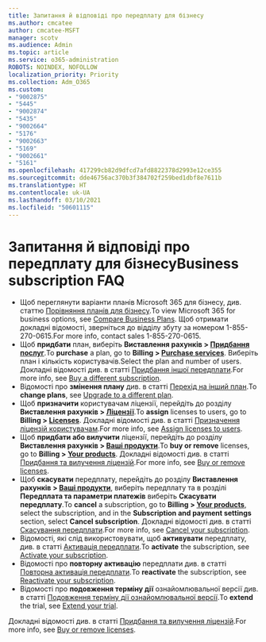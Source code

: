 ```yaml
---
title: Запитання й відповіді про передплату для бізнесу
ms.author: cmcatee
author: cmcatee-MSFT
manager: scotv
ms.audience: Admin
ms.topic: article
ms.service: o365-administration
ROBOTS: NOINDEX, NOFOLLOW
localization_priority: Priority
ms.collection: Adm_O365
ms.custom:
- "9002875"
- "5445"
- "9002874"
- "5435"
- "9002664"
- "5176"
- "9002663"
- "5169"
- "9002661"
- "5161"
ms.openlocfilehash: 417299cb82d9dfcd7afd8822378d2993e12ce355
ms.sourcegitcommit: dde46756ac370b3f384702f259bed1dbf8e7611b
ms.translationtype: HT
ms.contentlocale: uk-UA
ms.lasthandoff: 03/10/2021
ms.locfileid: "50601115"
---
```

# <a name="business-subscription-faq"></a><span data-ttu-id="4f10f-102">Запитання й відповіді про передплату для бізнесу</span><span class="sxs-lookup"><span data-stu-id="4f10f-102">Business subscription FAQ</span></span>

- <span data-ttu-id="4f10f-103">Щоб переглянути варіанти планів Microsoft 365 для бізнесу, див. статтю [Порівняння планів для бізнесу](https://www.microsoft.com/microsoft-365/compare-all-microsoft-365-products?&activetab=tab:primaryr2).</span><span class="sxs-lookup"><span data-stu-id="4f10f-103">To view Microsoft 365 for business options, see [Compare Business Plans](https://www.microsoft.com/microsoft-365/compare-all-microsoft-365-products?&activetab=tab:primaryr2).</span></span> <span data-ttu-id="4f10f-104">Щоб отримати докладні відомості, зверніться до відділу збуту за номером 1-855-270-0615.</span><span class="sxs-lookup"><span data-stu-id="4f10f-104">For more info, contact sales 1-855-270-0615.</span></span>
- <span data-ttu-id="4f10f-105">Щоб **придбати** план, виберіть **Виставлення рахунків > [Придбання послуг](https://go.microsoft.com/fwlink/p/?linkid=868433)**.</span><span class="sxs-lookup"><span data-stu-id="4f10f-105">To **purchase** a plan, go to **Billing > [Purchase services](https://go.microsoft.com/fwlink/p/?linkid=868433)**.</span></span> <span data-ttu-id="4f10f-106">Виберіть план і кількість користувачів.</span><span class="sxs-lookup"><span data-stu-id="4f10f-106">Select the plan and number of users.</span></span> <span data-ttu-id="4f10f-107">Докладні відомості див. в статті [Придбання іншої передплати](https://docs.microsoft.com/microsoft-365/commerce/try-or-buy-microsoft-365#buy-a-different-subscription).</span><span class="sxs-lookup"><span data-stu-id="4f10f-107">For more info, see [Buy a different subscription](https://docs.microsoft.com/microsoft-365/commerce/try-or-buy-microsoft-365#buy-a-different-subscription).</span></span>
- <span data-ttu-id="4f10f-108">Відомості про **змінення плану** див. в статті [Перехід на інший план](https://docs.microsoft.com/microsoft-365/commerce/subscriptions/upgrade-to-different-plan).</span><span class="sxs-lookup"><span data-stu-id="4f10f-108">To **change plans**, see [Upgrade to a different plan](https://docs.microsoft.com/microsoft-365/commerce/subscriptions/upgrade-to-different-plan).</span></span>
- <span data-ttu-id="4f10f-109">Щоб **призначити** користувачам ліцензії, перейдіть до розділу **Виставлення рахунків > [Ліцензії](https://go.microsoft.com/fwlink/p/?linkid=842264)**.</span><span class="sxs-lookup"><span data-stu-id="4f10f-109">To **assign** licenses to users, go to **Billing > [Licenses](https://go.microsoft.com/fwlink/p/?linkid=842264)**.</span></span> <span data-ttu-id="4f10f-110">Докладні відомості див. в статті [Призначення ліцензій користувачам](https://docs.microsoft.com/microsoft-365/admin/manage/assign-licenses-to-users).</span><span class="sxs-lookup"><span data-stu-id="4f10f-110">For more info, see [Assign licenses to users](https://docs.microsoft.com/microsoft-365/admin/manage/assign-licenses-to-users).</span></span>
- <span data-ttu-id="4f10f-111">Щоб **придбати або вилучити** ліцензії, перейдіть до розділу **Виставлення рахунків > [Ваші продукти](https://go.microsoft.com/fwlink/p/?linkid=842054)**.</span><span class="sxs-lookup"><span data-stu-id="4f10f-111">To **buy or remove** licenses, go to **Billing > [Your products](https://go.microsoft.com/fwlink/p/?linkid=842054)**.</span></span> <span data-ttu-id="4f10f-112">Докладні відомості див. в статті [Придбання та вилучення ліцензій](https://docs.microsoft.com/microsoft-365/commerce/licenses/buy-licenses).</span><span class="sxs-lookup"><span data-stu-id="4f10f-112">For more info, see [Buy or remove licenses](https://docs.microsoft.com/microsoft-365/commerce/licenses/buy-licenses).</span></span>
- <span data-ttu-id="4f10f-113">Щоб **скасувати** передплату, перейдіть до розділу **Виставлення рахунків > [Ваші продукти](https://go.microsoft.com/fwlink/p/?linkid=842054)**, виберіть передплату та в розділі **Передплата та параметри платежів** виберіть **Скасувати передплату**.</span><span class="sxs-lookup"><span data-stu-id="4f10f-113">To **cancel** a subscription, go to **Billing > [Your products](https://go.microsoft.com/fwlink/p/?linkid=842054)**, select the subscription, and in the **Subscription and payment settings** section, select **Cancel subscription**.</span></span> <span data-ttu-id="4f10f-114">Докладні відомості див. в статті [Скасування передплати](https://docs.microsoft.com/microsoft-365/commerce/subscriptions/cancel-your-subscription).</span><span class="sxs-lookup"><span data-stu-id="4f10f-114">For more info, see [Cancel your subscription](https://docs.microsoft.com/microsoft-365/commerce/subscriptions/cancel-your-subscription).</span></span>
- <span data-ttu-id="4f10f-115">Відомості, які слід використовувати, щоб **активувати** передплату, див. в статті [Активація передплати](https://docs.microsoft.com/alchemyinsights/activate-your-office-365-subscription).</span><span class="sxs-lookup"><span data-stu-id="4f10f-115">To **activate** the subscription, see [Activate your subscription](https://docs.microsoft.com/alchemyinsights/activate-your-office-365-subscription).</span></span>
- <span data-ttu-id="4f10f-116">Відомості про **повторну активацію** передплати див. в статті [Повторна активація передплати](https://docs.microsoft.com/alchemyinsights/reactivate-your-subscription).</span><span class="sxs-lookup"><span data-stu-id="4f10f-116">To **reactivate** the subscription, see [Reactivate your subscription](https://docs.microsoft.com/alchemyinsights/reactivate-your-subscription).</span></span>
- <span data-ttu-id="4f10f-117">Відомості про **подовження терміну дії** ознайомлювальної версії див. в статті [Подовження терміну дії ознайомлювальної версії](https://docs.microsoft.com/microsoft-365/commerce/extend-your-trial).</span><span class="sxs-lookup"><span data-stu-id="4f10f-117">To  **extend** the trial, see [Extend your trial](https://docs.microsoft.com/microsoft-365/commerce/extend-your-trial).</span></span>

<span data-ttu-id="4f10f-118">Докладні відомості див. в статті [Придбання та вилучення ліцензій](https://docs.microsoft.com/microsoft-365/commerce/licenses/buy-licenses).</span><span class="sxs-lookup"><span data-stu-id="4f10f-118">For more info, see [Buy or remove licenses](https://docs.microsoft.com/microsoft-365/commerce/licenses/buy-licenses).</span></span>